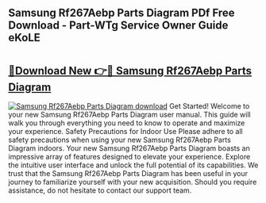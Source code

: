 ## Samsung Rf267Aebp Parts Diagram PDf Free Download - Part-WTg Service Owner Guide eKoLE

# <h2><a href="http://dfuru2y.blite.top/?on=Samsung+Rf267Aebp+Parts+Diagram">🔗Download New 👉🔴 Samsung Rf267Aebp Parts Diagram</a></h2>

[![Samsung Rf267Aebp Parts Diagram download](https://i.imgur.com/lujVjoI.png)](http://dfuru2y.blite.top/?on=Samsung+Rf267Aebp+Parts+Diagram)
Get Started! Welcome to your new Samsung Rf267Aebp Parts Diagram user manual. This guide will walk you through everything you need to know to operate and maximize your experience. Safety Precautions for Indoor Use Please adhere to all safety precautions when using your new Samsung Rf267Aebp Parts Diagram indoors. Your new Samsung Rf267Aebp Parts Diagram boasts an impressive array of features designed to elevate your experience. Explore the intuitive user interface and unlock the full potential of its capabilities. We trust that the Samsung Rf267Aebp Parts Diagram has been useful in your journey to familiarize yourself with your new acquisition. Should you require assistance, do not hesitate to contact our support team.
